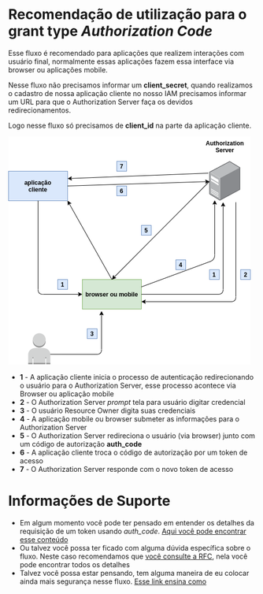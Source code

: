 # Recomendação de utilização para o grant type _Authorization Code_

Esse fluxo é recomendado para aplicações que realizem interações com usuário final, normalmente
essas aplicações fazem essa interface via browser ou aplicações mobile.

Nesse fluxo não precisamos informar um **client_secret**, quando realizamos o cadastro de nossa aplicação cliente
no nosso IAM precisamos informar um URL para que o Authorization Server faça os devidos redirecionamentos.

Logo nesse fluxo só precisamos de **client_id** na parte da aplicação cliente.


![oauth 2 auth_code](../images/oauth2-flows-auth_code.png "fluxo auth_code oauth2")

* **1** - A aplicação cliente inicia o processo de autenticação redirecionando o usuário para 
          o Authorization Server, esse processo acontece via Browser ou aplicação mobile  
* **2** - O Authorization Server _prompt_ tela para usuário digitar credencial
* **3** - O usuário Resource Owner digita suas credenciais 
* **4** - A aplicação mobile ou browser submeter as informações para o Authorization Server
* **5** - O Authorization Server redireciona o usuário (via browser) junto com um código de autorização **auth_code** 
* **6** - A aplicação cliente troca o código de autorização por um token de acesso
* **7** - O Authorization Server responde com o novo token de acesso
 
# Informações de Suporte  
* Em algum momento você pode ter pensado em entender os detalhes da requisição de um token
 usando _auth_code_. [Aqui você pode encontrar esse conteúdo](https://oauth.net/2/grant-types/authorization-code/)
* Ou talvez você possa ter ficado com alguma dúvida específica sobre o fluxo. Neste caso recomendamos que [você consulte a RFC](https://tools.ietf.org/html/rfc6749#section-1.3.1), nela você pode 
encontrar todos os detalhes  
* Talvez você possa estar pensando, tem alguma maneira de eu colocar ainda mais segurança nesse fluxo. [Esse link
ensina como](https://auth0.com/docs/flows/call-your-api-using-the-authorization-code-flow) 
 